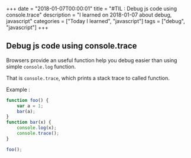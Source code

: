 +++
date = "2018-01-07T00:00:01"
title = "#TIL : Debug js code using console.trace"
description = "I learned on 2018-01-07 about debug, javascript"
categories = ["Today I learned", "javascript"]
tags = ["debug", "javascript"]
+++



## Debug js code using console.trace

Browsers provide an useful function help you debug easier than using simple `console.log` function.

That is `console.trace`, which prints a stack trace to called function.

Example :

```js
function foo() {
	var a = 1;
	bar(a);
}
function bar(x) {
	console.log(x);
	console.trace();
}

foo();
```

